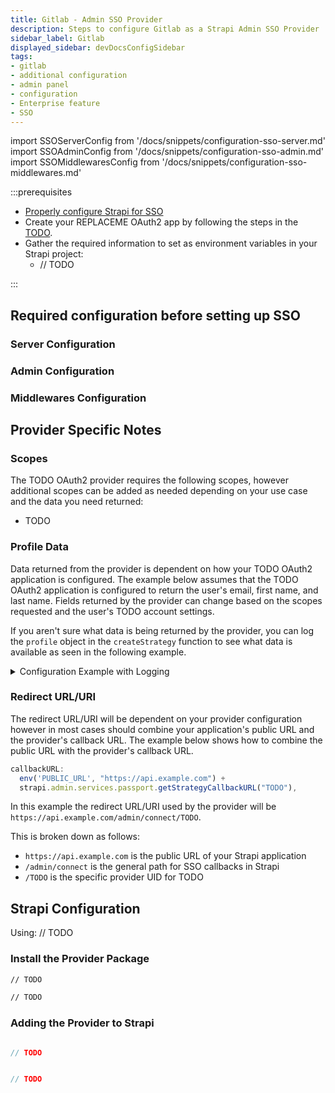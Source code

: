 ```yaml
---
title: Gitlab - Admin SSO Provider
description: Steps to configure Gitlab as a Strapi Admin SSO Provider
sidebar_label: Gitlab
displayed_sidebar: devDocsConfigSidebar
tags:
- gitlab
- additional configuration
- admin panel
- configuration
- Enterprise feature
- SSO 
---
```


import SSOServerConfig from '/docs/snippets/configuration-sso-server.md'
import SSOAdminConfig from '/docs/snippets/configuration-sso-admin.md'
import SSOMiddlewaresConfig from '/docs/snippets/configuration-sso-middlewares.md'

:::prerequisites

- [Properly configure Strapi for SSO](#required-configuration-before-setting-up-sso)
- Create your REPLACEME OAuth2 app by following the steps in the [TODO](https://TODO).
- Gather the required information to set as environment variables in your Strapi project:
  - // TODO

:::

## Required configuration before setting up SSO

### Server Configuration

<SSOServerConfig />

### Admin Configuration

<SSOAdminConfig />

### Middlewares Configuration

<SSOMiddlewaresConfig />

## Provider Specific Notes

### Scopes

The TODO OAuth2 provider requires the following scopes, however additional scopes can be added as needed depending on your use case and the data you need returned:

- TODO

### Profile Data

Data returned from the provider is dependent on how your TODO OAuth2 application is configured. The example below assumes that the TODO OAuth2 application is configured to return the user's email, first name, and last name. Fields returned by the provider can change based on the scopes requested and the user's TODO account settings.

If you aren't sure what data is being returned by the provider, you can log the `profile` object in the `createStrategy` function to see what data is available as seen in the following example.

<details>
  <summary>Configuration Example with Logging</summary>

```js
// TODO
```

</details>

### Redirect URL/URI

The redirect URL/URI will be dependent on your provider configuration however in most cases should combine your application's public URL and the provider's callback URL. The example below shows how to combine the public URL with the provider's callback URL.

```js
callbackURL:
  env('PUBLIC_URL', "https://api.example.com") +
  strapi.admin.services.passport.getStrategyCallbackURL("TODO"),
```

In this example the redirect URL/URI used by the provider will be `https://api.example.com/admin/connect/TODO`.

This is broken down as follows:

- `https://api.example.com` is the public URL of your Strapi application
- `/admin/connect` is the general path for SSO callbacks in Strapi
- `/TODO` is the specific provider UID for TODO

## Strapi Configuration

Using: // TODO

### Install the Provider Package

<Tabs groupId="yarn-npm">

<TabItem value="yarn" label="yarn">

```sh
// TODO
```

</TabItem>

<TabItem value="npm" label="npm">

```sh
// TODO
```

</TabItem>

</Tabs>

### Adding the Provider to Strapi

<Tabs groupId="js-ts">

<TabItem value="javascript" label="JavaScript">

```js title="./config/admin.js"

// TODO
```

</TabItem>

<TabItem value="typescript" label="TypeScript">

```ts title="./config/admin.ts"

// TODO
```

</TabItem>

</Tabs>
